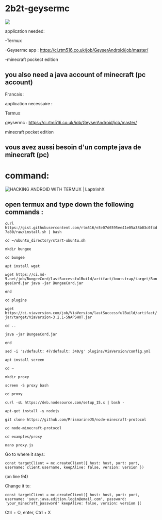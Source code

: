 # 2b2t-geysermc
<img src="https://1.bp.blogspot.com/-a5R7P_h1ivs/X8_EMFyoH4I/AAAAAAAAAlg/yqiLYQLcZCcfFKgaWU934hbLtrqGw-xqwCLcBGAsYHQ/w945-h600-p-k-no-nu/untitled.png"/>

application needed:

-Termux

-Geysermc app : https://ci.rtm516.co.uk/job/GeyserAndroid/job/master/

-minecraft pockect edition

you also need a java account of minecraft (pc account)
-----------------------------------------------------------------------------

Francais : 

application necessaire : 

Termux

geysermc : https://ci.rtm516.co.uk/job/GeyserAndroid/job/master/

minecraft pocket edition

vous avez aussi besoin d'un compte java de minecraft (pc)
-----------------------------------------------------------------------------



# command:
<img src="https://cdn-images-1.medium.com/max/947/1*IdpTMzcLP9HrI7GVYKfLgA.png" alt="HACKING ANDROID WITH TERMUX | LaptrinhX"/>

open termux and type down the following commands :
-

`curl https://gist.githubusercontent.com/rtm516/e3e07d6595ee41e05a38b03c0f4d7a80/raw/install.sh | bash`

`cd ~/ubuntu_directory/start-ubuntu.sh`

`mkdir bungee`

`cd bungee`

`apt install wget`

`wget https://ci.md-5.net/job/BungeeCord/lastSuccessfulBuild/artifact/bootstrap/target/BungeeCord.jar
java -jar BungeeCord.jar`

`end`

`cd plugins`

`wget https://ci.viaversion.com/job/ViaVersion/lastSuccessfulBuild/artifact/jar/target/ViaVersion-3.2.1-SNAPSHOT.jar`

`cd ..`

`java -jar BungeeCord.jar`

`end`

`sed -i 's/default: 47/default: 340/g' plugins/ViaVersion/config.yml`

`apt install screen`

`cd ~`

`mkdir proxy`

`screen -S proxy bash`

`cd proxy`

`curl -sL https://deb.nodesource.com/setup_15.x | bash -`

`apt-get install -y nodejs`

`git clone https://github.com/PrismarineJS/node-minecraft-protocol`

`cd node-minecraft-protocol`

`cd examples/proxy`

`nano proxy.js`

Go to where it says:

  `const targetClient = mc.createClient({
    host: host,
    port: port,
    username: client.username,
    keepAlive: false,
    version: version
  })`

(on line 94)

Change it to:

  `const targetClient = mc.createClient({
    host: host,
    port: port,
    username: 'your.java.edition.login@email.com',
    password: 'your_minecraft_password'
    keepAlive: false,
    version: version
  })`
  
Ctrl + O, enter, Ctrl + X
